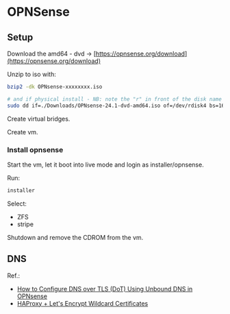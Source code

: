 # OPNSense
## Setup
Download the amd64 - dvd -> [https://opnsense.org/download](https://opnsense.org/download)

Unzip to iso with:
```sh
bzip2 -dk OPNsense-xxxxxxxx.iso

# and if physical install - NB: note the "r" in front of the disk name
sudo dd if=./Downloads/OPNsense-24.1-dvd-amd64.iso of=/dev/rdisk4 bs=16k status=progress
```

Create virtual bridges.

Create vm.

### Install opnsense
Start the vm, let it boot into live mode and login as installer/opnsense.

Run:
```sh
installer
```
Select:
* ZFS
* stripe

Shutdown and remove the CDROM from the vm.

## DNS
Ref.: 
* [How to Configure DNS over TLS (DoT) Using Unbound DNS in OPNsense](https://homenetworkguy.com/how-to/configure-dns-over-tls-unbound-opnsense/)
* [HAProxy + Let's Encrypt Wildcard Certificates](https://forum.opnsense.org/index.php?topic=23339.0)


